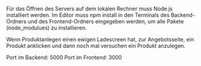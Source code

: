 Für das Öffnen des Servers auf dem lokalen Rechner muss Node.js installiert werden.
Im Editor muss npm install in den Terminals
des Backend-Ordners und des Frontend-Ordners eingegeben werden,
um alle Pakete (node_modulues) zu installieren.

Wenn Produktanlegen einen ewigen Ladescreen hat, zur Angebotsseite, ein Produkt anklicken und dann noch mal versuchen ein Produkt anzulegen.

Port im Backend: 5000
Port im Frontend: 3000